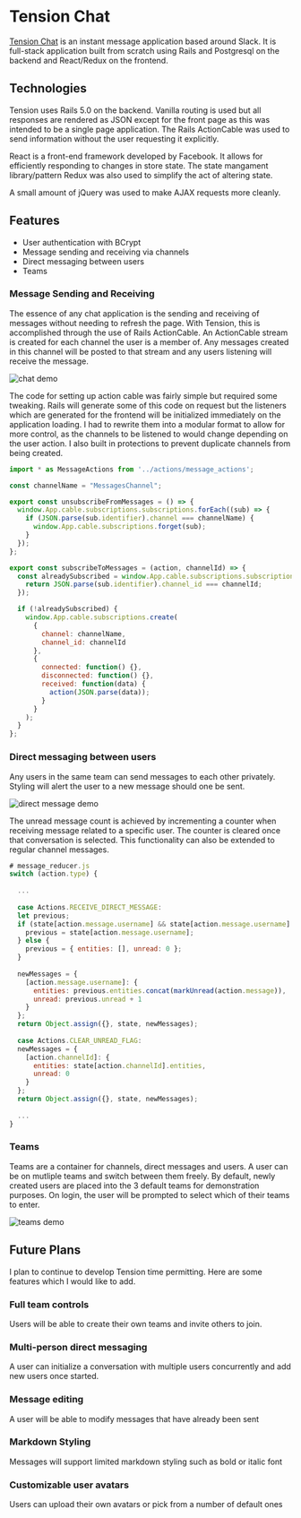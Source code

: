 # Tension Chat

[Tension Chat](https://tension.herokuapp.com) is an instant message application based around Slack. It is full-stack application built from scratch using Rails and Postgresql on the backend and React/Redux on the frontend.

## Technologies
Tension uses Rails 5.0 on the backend. Vanilla routing is used but all responses are rendered as JSON except for the front page as this was intended to be a single page application. The Rails ActionCable was used to send information without the user requesting it explicitly.

React is a front-end framework developed by Facebook. It allows for efficiently responding to changes in store state. The state mangament library/pattern Redux was also used to simplify the act of altering state.

A small amount of jQuery was used to make AJAX requests more cleanly.

## Features
 - User authentication with BCrypt
 - Message sending and receiving via channels
 - Direct messaging between users
 - Teams

### Message Sending and Receiving
The essence of any chat application is the sending and receiving of messages without needing to refresh the page. With Tension, this is accomplished through the use of Rails ActionCable. An ActionCable stream is created for each channel the user is a member of. Any messages created in this channel will be posted to that stream and any users listening will receive the message.

![chat demo](https://github.com/AdamJacobson/Tension-Chat/blob/docs-images/docs/gifs/chat_demo.gif)

The code for setting up action cable was fairly simple but required some tweaking. Rails will generate some of this code on request but the listeners which are generated for the frontend will be initialized immediately on the application loading. I had to rewrite them into a modular format to allow for more control, as the channels to be listened to would change depending on the user action. I also built in protections to prevent duplicate channels from being created.

``` javascript
import * as MessageActions from '../actions/message_actions';

const channelName = "MessagesChannel";

export const unsubscribeFromMessages = () => {
  window.App.cable.subscriptions.subscriptions.forEach((sub) => {
    if (JSON.parse(sub.identifier).channel === channelName) {
      window.App.cable.subscriptions.forget(sub);
    }
  });
};

export const subscribeToMessages = (action, channelId) => {
  const alreadySubscribed = window.App.cable.subscriptions.subscriptions.some((sub) => {
    return JSON.parse(sub.identifier).channel_id === channelId;
  });

  if (!alreadySubscribed) {
    window.App.cable.subscriptions.create(
      {
        channel: channelName,
        channel_id: channelId
      },
      {
        connected: function() {},
        disconnected: function() {},
        received: function(data) {
          action(JSON.parse(data));
        }
      }
    );
  }
};
 ```

### Direct messaging between users
Any users in the same team can send messages to each other privately. Styling will alert the user to a new message should one be sent.

![direct message demo](https://github.com/AdamJacobson/Tension-Chat/blob/docs-images/docs/gifs/direct_message_demo.gif)

The unread message count is achieved by incrementing a counter when receiving message related to a specific user. The counter is cleared once that conversation is selected. This functionality can also be extended to regular channel messages.
``` javascript
# message_reducer.js
switch (action.type) {
  
  ...
  
  case Actions.RECEIVE_DIRECT_MESSAGE:
  let previous;
  if (state[action.message.username] && state[action.message.username].entities) {
    previous = state[action.message.username];
  } else {
    previous = { entities: [], unread: 0 };
  }
  
  newMessages = {
    [action.message.username]: {
      entities: previous.entities.concat(markUnread(action.message)),
      unread: previous.unread + 1
    }
  };
  return Object.assign({}, state, newMessages);
  
  case Actions.CLEAR_UNREAD_FLAG:
  newMessages = {
    [action.channelId]: {
      entities: state[action.channelId].entities,
      unread: 0
    }
  };
  return Object.assign({}, state, newMessages);
  
  ...
}
```

### Teams
Teams are a container for channels, direct messages and users. A user can be on mutliple teams and switch between them freely. By default, newly created users are placed into the 3 default teams for demonstration purposes. On login, the user will be prompted to select which of their teams to enter.

![teams demo](https://github.com/AdamJacobson/Tension-Chat/blob/docs-images/docs/gifs/teams_demo.gif)

## Future Plans
I plan to continue to develop Tension time permitting. Here are some features which I would like to add.

### Full team controls
Users will be able to create their own teams and invite others to join.

### Multi-person direct messaging
A user can initialize a conversation with multiple users concurrently and add new users once started.

### Message editing
A user will be able to modify messages that have already been sent

### Markdown Styling
Messages will support limited markdown styling such as bold or italic font

### Customizable user avatars
Users can upload their own avatars or pick from a number of default ones
